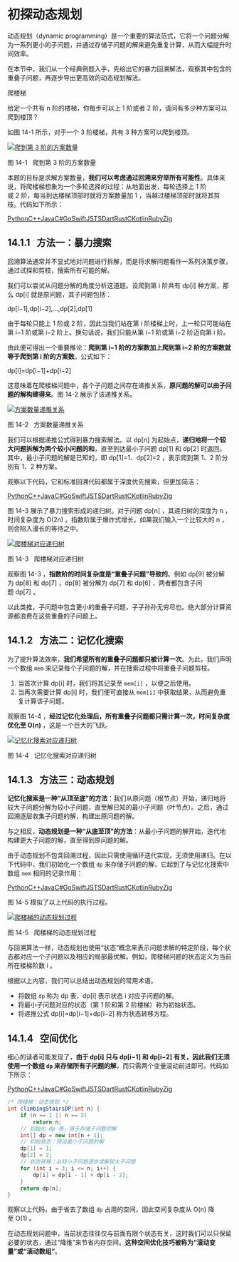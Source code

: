 # 初探动态规划

动态规划（dynamic programming）是一个重要的算法范式，它将一个问题分解为一系列更小的子问题，并通过存储子问题的解来避免重复计算，从而大幅提升时间效率。

在本节中，我们从一个经典例题入手，先给出它的暴力回溯解法，观察其中包含的重叠子问题，再逐步导出更高效的动态规划解法。

爬楼梯

给定一个共有 n 阶的楼梯，你每步可以上 1 阶或者 2 阶，请问有多少种方案可以爬到楼顶？

如图 14-1 所示，对于一个 3 阶楼梯，共有 3 种方案可以爬到楼顶。

[![爬到第 3 阶的方案数量](https://www.hello-algo.com/chapter_dynamic_programming/intro_to_dynamic_programming.assets/climbing_stairs_example.png)](https://www.hello-algo.com/chapter_dynamic_programming/intro_to_dynamic_programming.assets/climbing_stairs_example.png)

图 14-1   爬到第 3 阶的方案数量

本题的目标是求解方案数量，**我们可以考虑通过回溯来穷举所有可能性**。具体来说，将爬楼梯想象为一个多轮选择的过程：从地面出发，每轮选择上 1 阶或 2 阶，每当到达楼梯顶部时就将方案数量加 1 ，当越过楼梯顶部时就将其剪枝。代码如下所示：

[Python](https://www.hello-algo.com/chapter_dynamic_programming/intro_to_dynamic_programming/#__tabbed_1_1)[C++](https://www.hello-algo.com/chapter_dynamic_programming/intro_to_dynamic_programming/#__tabbed_1_2)[Java](https://www.hello-algo.com/chapter_dynamic_programming/intro_to_dynamic_programming/#__tabbed_1_3)[C#](https://www.hello-algo.com/chapter_dynamic_programming/intro_to_dynamic_programming/#__tabbed_1_4)[Go](https://www.hello-algo.com/chapter_dynamic_programming/intro_to_dynamic_programming/#__tabbed_1_5)[Swift](https://www.hello-algo.com/chapter_dynamic_programming/intro_to_dynamic_programming/#__tabbed_1_6)[JS](https://www.hello-algo.com/chapter_dynamic_programming/intro_to_dynamic_programming/#__tabbed_1_7)[TS](https://www.hello-algo.com/chapter_dynamic_programming/intro_to_dynamic_programming/#__tabbed_1_8)[Dart](https://www.hello-algo.com/chapter_dynamic_programming/intro_to_dynamic_programming/#__tabbed_1_9)[Rust](https://www.hello-algo.com/chapter_dynamic_programming/intro_to_dynamic_programming/#__tabbed_1_10)[C](https://www.hello-algo.com/chapter_dynamic_programming/intro_to_dynamic_programming/#__tabbed_1_11)[Kotlin](https://www.hello-algo.com/chapter_dynamic_programming/intro_to_dynamic_programming/#__tabbed_1_12)[Ruby](https://www.hello-algo.com/chapter_dynamic_programming/intro_to_dynamic_programming/#__tabbed_1_13)[Zig](https://www.hello-algo.com/chapter_dynamic_programming/intro_to_dynamic_programming/#__tabbed_1_14)

## 14.1.1   方法一：暴力搜索

回溯算法通常并不显式地对问题进行拆解，而是将求解问题看作一系列决策步骤，通过试探和剪枝，搜索所有可能的解。

我们可以尝试从问题分解的角度分析这道题。设爬到第 i 阶共有 dp[i] 种方案，那么 dp[i] 就是原问题，其子问题包括：

dp[i−1],dp[i−2],…,dp[2],dp[1]

由于每轮只能上 1 阶或 2 阶，因此当我们站在第 i 阶楼梯上时，上一轮只可能站在第 i−1 阶或第 i−2 阶上。换句话说，我们只能从第 i−1 阶或第 i−2 阶迈向第 i 阶。

由此便可得出一个重要推论：**爬到第 i−1 阶的方案数加上爬到第 i−2 阶的方案数就等于爬到第 i 阶的方案数**。公式如下：

dp[i]=dp[i−1]+dp[i−2]

这意味着在爬楼梯问题中，各个子问题之间存在递推关系，**原问题的解可以由子问题的解构建得来**。图 14-2 展示了该递推关系。

[![方案数量递推关系](https://www.hello-algo.com/chapter_dynamic_programming/intro_to_dynamic_programming.assets/climbing_stairs_state_transfer.png)](https://www.hello-algo.com/chapter_dynamic_programming/intro_to_dynamic_programming.assets/climbing_stairs_state_transfer.png)

图 14-2   方案数量递推关系

我们可以根据递推公式得到暴力搜索解法。以 dp[n] 为起始点，**递归地将一个较大问题拆解为两个较小问题的和**，直至到达最小子问题 dp[1] 和 dp[2] 时返回。其中，最小子问题的解是已知的，即 dp[1]=1、dp[2]=2 ，表示爬到第 1、2 阶分别有 1、2 种方案。

观察以下代码，它和标准回溯代码都属于深度优先搜索，但更加简洁：

[Python](https://www.hello-algo.com/chapter_dynamic_programming/intro_to_dynamic_programming/#__tabbed_2_1)[C++](https://www.hello-algo.com/chapter_dynamic_programming/intro_to_dynamic_programming/#__tabbed_2_2)[Java](https://www.hello-algo.com/chapter_dynamic_programming/intro_to_dynamic_programming/#__tabbed_2_3)[C#](https://www.hello-algo.com/chapter_dynamic_programming/intro_to_dynamic_programming/#__tabbed_2_4)[Go](https://www.hello-algo.com/chapter_dynamic_programming/intro_to_dynamic_programming/#__tabbed_2_5)[Swift](https://www.hello-algo.com/chapter_dynamic_programming/intro_to_dynamic_programming/#__tabbed_2_6)[JS](https://www.hello-algo.com/chapter_dynamic_programming/intro_to_dynamic_programming/#__tabbed_2_7)[TS](https://www.hello-algo.com/chapter_dynamic_programming/intro_to_dynamic_programming/#__tabbed_2_8)[Dart](https://www.hello-algo.com/chapter_dynamic_programming/intro_to_dynamic_programming/#__tabbed_2_9)[Rust](https://www.hello-algo.com/chapter_dynamic_programming/intro_to_dynamic_programming/#__tabbed_2_10)[C](https://www.hello-algo.com/chapter_dynamic_programming/intro_to_dynamic_programming/#__tabbed_2_11)[Kotlin](https://www.hello-algo.com/chapter_dynamic_programming/intro_to_dynamic_programming/#__tabbed_2_12)[Ruby](https://www.hello-algo.com/chapter_dynamic_programming/intro_to_dynamic_programming/#__tabbed_2_13)[Zig](https://www.hello-algo.com/chapter_dynamic_programming/intro_to_dynamic_programming/#__tabbed_2_14)


图 14-3 展示了暴力搜索形成的递归树。对于问题 dp[n] ，其递归树的深度为 n ，时间复杂度为 O(2n) 。指数阶属于爆炸式增长，如果我们输入一个比较大的 n ，则会陷入漫长的等待之中。

[![爬楼梯对应递归树](https://www.hello-algo.com/chapter_dynamic_programming/intro_to_dynamic_programming.assets/climbing_stairs_dfs_tree.png)](https://www.hello-algo.com/chapter_dynamic_programming/intro_to_dynamic_programming.assets/climbing_stairs_dfs_tree.png)

图 14-3   爬楼梯对应递归树

观察图 14-3 ，**指数阶的时间复杂度是“重叠子问题”导致的**。例如 dp[9] 被分解为 dp[8] 和 dp[7] ，dp[8] 被分解为 dp[7] 和 dp[6] ，两者都包含子问题 dp[7] 。

以此类推，子问题中包含更小的重叠子问题，子子孙孙无穷尽也。绝大部分计算资源都浪费在这些重叠的子问题上。

## 14.1.2   方法二：记忆化搜索

为了提升算法效率，**我们希望所有的重叠子问题都只被计算一次**。为此，我们声明一个数组 `mem` 来记录每个子问题的解，并在搜索过程中将重叠子问题剪枝。

1. 当首次计算 dp[i] 时，我们将其记录至 `mem[i]` ，以便之后使用。
2. 当再次需要计算 dp[i] 时，我们便可直接从 `mem[i]` 中获取结果，从而避免重复计算该子问题。


观察图 14-4 ，**经过记忆化处理后，所有重叠子问题都只需计算一次，时间复杂度优化至 O(n)** ，这是一个巨大的飞跃。

[![记忆化搜索对应递归树](https://www.hello-algo.com/chapter_dynamic_programming/intro_to_dynamic_programming.assets/climbing_stairs_dfs_memo_tree.png)](https://www.hello-algo.com/chapter_dynamic_programming/intro_to_dynamic_programming.assets/climbing_stairs_dfs_memo_tree.png)

图 14-4   记忆化搜索对应递归树

## 14.1.3   方法三：动态规划

**记忆化搜索是一种“从顶至底”的方法**：我们从原问题（根节点）开始，递归地将较大子问题分解为较小子问题，直至解已知的最小子问题（叶节点）。之后，通过回溯逐层收集子问题的解，构建出原问题的解。

与之相反，**动态规划是一种“从底至顶”的方法**：从最小子问题的解开始，迭代地构建更大子问题的解，直至得到原问题的解。

由于动态规划不包含回溯过程，因此只需使用循环迭代实现，无须使用递归。在以下代码中，我们初始化一个数组 `dp` 来存储子问题的解，它起到了与记忆化搜索中数组 `mem` 相同的记录作用：

[Python](https://www.hello-algo.com/chapter_dynamic_programming/intro_to_dynamic_programming/#__tabbed_4_1)[C++](https://www.hello-algo.com/chapter_dynamic_programming/intro_to_dynamic_programming/#__tabbed_4_2)[Java](https://www.hello-algo.com/chapter_dynamic_programming/intro_to_dynamic_programming/#__tabbed_4_3)[C#](https://www.hello-algo.com/chapter_dynamic_programming/intro_to_dynamic_programming/#__tabbed_4_4)[Go](https://www.hello-algo.com/chapter_dynamic_programming/intro_to_dynamic_programming/#__tabbed_4_5)[Swift](https://www.hello-algo.com/chapter_dynamic_programming/intro_to_dynamic_programming/#__tabbed_4_6)[JS](https://www.hello-algo.com/chapter_dynamic_programming/intro_to_dynamic_programming/#__tabbed_4_7)[TS](https://www.hello-algo.com/chapter_dynamic_programming/intro_to_dynamic_programming/#__tabbed_4_8)[Dart](https://www.hello-algo.com/chapter_dynamic_programming/intro_to_dynamic_programming/#__tabbed_4_9)[Rust](https://www.hello-algo.com/chapter_dynamic_programming/intro_to_dynamic_programming/#__tabbed_4_10)[C](https://www.hello-algo.com/chapter_dynamic_programming/intro_to_dynamic_programming/#__tabbed_4_11)[Kotlin](https://www.hello-algo.com/chapter_dynamic_programming/intro_to_dynamic_programming/#__tabbed_4_12)[Ruby](https://www.hello-algo.com/chapter_dynamic_programming/intro_to_dynamic_programming/#__tabbed_4_13)[Zig](https://www.hello-algo.com/chapter_dynamic_programming/intro_to_dynamic_programming/#__tabbed_4_14)



图 14-5 模拟了以上代码的执行过程。

[![爬楼梯的动态规划过程](https://www.hello-algo.com/chapter_dynamic_programming/intro_to_dynamic_programming.assets/climbing_stairs_dp.png)](https://www.hello-algo.com/chapter_dynamic_programming/intro_to_dynamic_programming.assets/climbing_stairs_dp.png)

图 14-5   爬楼梯的动态规划过程

与回溯算法一样，动态规划也使用“状态”概念来表示问题求解的特定阶段，每个状态都对应一个子问题以及相应的局部最优解。例如，爬楼梯问题的状态定义为当前所在楼梯阶数 i 。

根据以上内容，我们可以总结出动态规划的常用术语。

- 将数组 `dp` 称为 dp 表，dp[i] 表示状态 i 对应子问题的解。
- 将最小子问题对应的状态（第 1 阶和第 2 阶楼梯）称为初始状态。
- 将递推公式 dp[i]=dp[i−1]+dp[i−2] 称为状态转移方程。

## 14.1.4   空间优化

细心的读者可能发现了，**由于 dp[i] 只与 dp[i−1] 和 dp[i−2] 有关，因此我们无须使用一个数组 `dp` 来存储所有子问题的解**，而只需两个变量滚动前进即可。代码如下所示：

[Python](https://www.hello-algo.com/chapter_dynamic_programming/intro_to_dynamic_programming/#__tabbed_5_1)[C++](https://www.hello-algo.com/chapter_dynamic_programming/intro_to_dynamic_programming/#__tabbed_5_2)[Java](https://www.hello-algo.com/chapter_dynamic_programming/intro_to_dynamic_programming/#__tabbed_5_3)[C#](https://www.hello-algo.com/chapter_dynamic_programming/intro_to_dynamic_programming/#__tabbed_5_4)[Go](https://www.hello-algo.com/chapter_dynamic_programming/intro_to_dynamic_programming/#__tabbed_5_5)[Swift](https://www.hello-algo.com/chapter_dynamic_programming/intro_to_dynamic_programming/#__tabbed_5_6)[JS](https://www.hello-algo.com/chapter_dynamic_programming/intro_to_dynamic_programming/#__tabbed_5_7)[TS](https://www.hello-algo.com/chapter_dynamic_programming/intro_to_dynamic_programming/#__tabbed_5_8)[Dart](https://www.hello-algo.com/chapter_dynamic_programming/intro_to_dynamic_programming/#__tabbed_5_9)[Rust](https://www.hello-algo.com/chapter_dynamic_programming/intro_to_dynamic_programming/#__tabbed_5_10)[C](https://www.hello-algo.com/chapter_dynamic_programming/intro_to_dynamic_programming/#__tabbed_5_11)[Kotlin](https://www.hello-algo.com/chapter_dynamic_programming/intro_to_dynamic_programming/#__tabbed_5_12)[Ruby](https://www.hello-algo.com/chapter_dynamic_programming/intro_to_dynamic_programming/#__tabbed_5_13)[Zig](https://www.hello-algo.com/chapter_dynamic_programming/intro_to_dynamic_programming/#__tabbed_5_14)

```java
/* 爬楼梯：动态规划 */
int climbingStairsDP(int n) {
    if (n == 1 || n == 2)
        return n;
    // 初始化 dp 表，用于存储子问题的解
    int[] dp = new int[n + 1];
    // 初始状态：预设最小子问题的解
    dp[1] = 1;
    dp[2] = 2;
    // 状态转移：从较小子问题逐步求解较大子问题
    for (int i = 3; i <= n; i++) {
        dp[i] = dp[i - 1] + dp[i - 2];
    }
    return dp[n];
}
```

观察以上代码，由于省去了数组 `dp` 占用的空间，因此空间复杂度从 O(n) 降至 O(1) 。

在动态规划问题中，当前状态往往仅与前面有限个状态有关，这时我们可以只保留必要的状态，通过“降维”来节省内存空间。**这种空间优化技巧被称为“滚动变量”或“滚动数组”**。